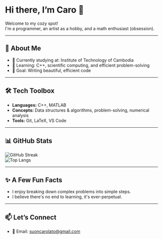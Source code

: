 # Hi there, I’m Caro 👋

Welcome to my cozy spot!  
I'm a programmer, an artist as a hobby, and a math enthusiast (obsession). 

---

## 🌱 About Me
- 🔭 Currently studying at: Institute of Technology of Cambodia
- 🌱 Learning: C++, scientific computing, and efficient problem-solving
- 🎯 Goal: Writing beautiful, efficient code

---

## 🛠️ Tech Toolbox
- **Languages:** C++, MATLAB  
- **Concepts:** Data structures & algorithms, problem-solving, numerical analysis  
- **Tools:** Git, LaTeX, VS Code  

---

## 📊 GitHub Stats
![GitHub Streak](https://github-readme-streak-stats.herokuapp.com?user=YourUsername&theme=tokyonight&hide_border=true)  
![Top Langs](https://github-readme-stats.vercel.app/api/top-langs/?username=YourUsername&layout=compact&theme=tokyonight)

---

## ✨ A Few Fun Facts
- I enjoy breaking down complex problems into simple steps.    
- I believe there's no end to learning, it's ever-perpetual.  

---

## 📫 Let’s Connect
- 💼 Email: suoncarolato@gmail.com
